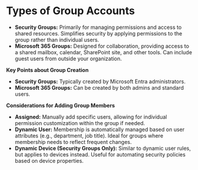 # Types of Group Accounts

* **Security Groups:**  Primarily for managing permissions and access to shared resources. Simplifies security by applying permissions to the group rather than individual users. 
* **Microsoft 365 Groups:** Designed for collaboration, providing access to a shared mailbox, calendar, SharePoint site, and other tools. Can include guest users from outside your organization.

**Key Points about Group Creation**

* **Security Groups:** Typically created by Microsoft Entra administrators.
* **Microsoft 365 Groups:**  Can be created by both admins and standard users.

**Considerations for Adding Group Members**

* **Assigned:** Manually add specific users, allowing for individual permission customization within the group if needed.
* **Dynamic User:**  Membership is automatically managed based on user attributes (e.g., department, job title). Ideal for groups where membership needs to reflect frequent changes.
* **Dynamic Device (Security Groups Only):** Similar to dynamic user rules, but applies to devices instead. Useful for automating security policies based on device properties.

